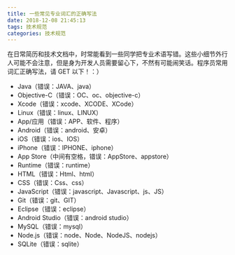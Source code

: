```yaml
---
title: 一些常见专业词汇的正确写法
date: 2018-12-08 21:45:13
tags: 技术规范
categories: 技术规范
---
```


在日常简历和技术文档中，时常能看到一些同学把专业术语写错。这些小细节外行人可能不会注意，但是身为开发人员需要留心下，不然有可能闹笑话。程序员常用词汇正确写法，请 GET 以下！：）

<!-- more -->

* Java（错误：JAVA、java）
* Objective-C（错误：OC、oc、objective-c）
* Xcode（错误：xcode、XCODE、XCode）
* Linux（错误：linux、LINUX）
* App/应用（错误：APP、软件、程序）
* Android（错误：android、安卓）
* iOS（错误：ios、IOS）
* iPhone（错误：IPHONE、iphone）
* App Store（中间有空格，错误：AppStore、appstore）
* Runtime（错误：runtime）
* HTML（错误：Html、html）
* CSS（错误：Css、css）
* JavaScript（错误：javascript、Javascript、js、JS）
* Git（错误：git、GIT）
* Eclipse（错误：eclipse）
* Android Studio（错误：android studio）
* MySQL（错误：mysql）
* Node.js（错误：node、Node、NodeJS、nodejs）
* SQLite（错误：sqlite）


